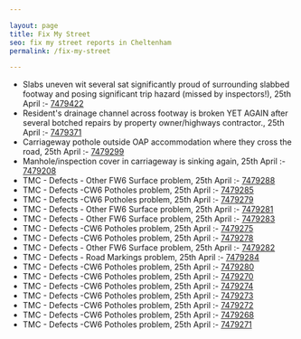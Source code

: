 ```yaml
---

layout: page
title: Fix My Street
seo: fix my street reports in Cheltenham
permalink: /fix-my-street

---
```


<!-- fix_marker starts -->

- Slabs uneven wit several sat significantly proud of surrounding slabbed footway and posing significant trip hazard (missed by inspectors!), 25th April :- [7479422](https://www.fixmystreet.com/report/7479422)
- Resident's drainage channel across footway is broken YET AGAIN after several botched repairs by property owner/highways contractor., 25th April :- [7479371](https://www.fixmystreet.com/report/7479371)
- Carriageway pothole outside OAP accommodation where they cross the road, 25th April :- [7479299](https://www.fixmystreet.com/report/7479299)
- Manhole/inspection cover in carriageway is sinking again, 25th April :- [7479208](https://www.fixmystreet.com/report/7479208)
- TMC - Defects - Other FW6  Surface problem, 25th April :- [7479288](https://www.fixmystreet.com/report/7479288)
- TMC - Defects -CW6 Potholes  problem, 25th April :- [7479285](https://www.fixmystreet.com/report/7479285)
- TMC - Defects -CW6 Potholes  problem, 25th April :- [7479279](https://www.fixmystreet.com/report/7479279)
- TMC - Defects - Other FW6  Surface problem, 25th April :- [7479281](https://www.fixmystreet.com/report/7479281)
- TMC - Defects - Other FW6  Surface problem, 25th April :- [7479283](https://www.fixmystreet.com/report/7479283)
- TMC - Defects -CW6 Potholes  problem, 25th April :- [7479275](https://www.fixmystreet.com/report/7479275)
- TMC - Defects -CW6 Potholes  problem, 25th April :- [7479278](https://www.fixmystreet.com/report/7479278)
- TMC - Defects - Other FW6  Surface problem, 25th April :- [7479282](https://www.fixmystreet.com/report/7479282)
- TMC - Defects - Road Markings problem, 25th April :- [7479284](https://www.fixmystreet.com/report/7479284)
- TMC - Defects -CW6 Potholes  problem, 25th April :- [7479280](https://www.fixmystreet.com/report/7479280)
- TMC - Defects -CW6 Potholes  problem, 25th April :- [7479270](https://www.fixmystreet.com/report/7479270)
- TMC - Defects -CW6 Potholes  problem, 25th April :- [7479274](https://www.fixmystreet.com/report/7479274)
- TMC - Defects -CW6 Potholes  problem, 25th April :- [7479273](https://www.fixmystreet.com/report/7479273)
- TMC - Defects -CW6 Potholes  problem, 25th April :- [7479272](https://www.fixmystreet.com/report/7479272)
- TMC - Defects -CW6 Potholes  problem, 25th April :- [7479268](https://www.fixmystreet.com/report/7479268)
- TMC - Defects -CW6 Potholes  problem, 25th April :- [7479271](https://www.fixmystreet.com/report/7479271)

<!-- fix_marker ends -->